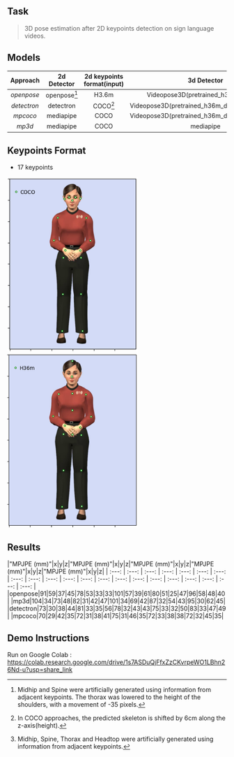 
## Task
> 3D pose estimation after 2D keypoints detection on sign language videos.


## Models
|Approach | 2d Detector| 2d keypoints format(input) | 3d Detector  | 3d keypoints format(output) |
| :-------------: | :-------------: |:-------------:| :-----:|:-----:|
| *openpose*  | openpose[^1]  | H3.6m | Videopose3D(pretrained_h36m_cpn.bin) | H3.6m |
| *detectron* | detectron | COCO[^2]  | Videopose3D(pretrained_h36m_detectron_coco.bin) | H3.6m |
| *mpcoco* | mediapipe | COCO  | Videopose3D(pretrained_h36m_detectron_coco.bin) | H3.6m |
| *mp3d* | mediapipe | COCO | mediapipe | H3.6m [^3]|

[^1]: Midhip and Spine were artificially generated using information from adjacent keypoints.
The thorax was lowered to the height of the shoulders, with a movement of -35 pixels.
[^2]: In COCO approaches, the predicted skeleton is shifted by 6cm along the z-axis(height).
[^3]: Midhip, Spine, Thorax and Headtop were artificially generated using information from adjacent keypoints.

## Keypoints Format
* 17 keypoints
 
<img src="img/fullbody_coco.png" width="300" height="400"><img src="img/fullbody_h36m.png" width="300" height="400">

## Results 
|"MPJPE (mm)"|x|y|z|"MPJPE (mm)"|x|y|z|"MPJPE (mm)"|x|y|z|"MPJPE (mm)"|x|y|z|"MPJPE (mm)"|x|y|z|
| :---: |  :---: | :---: | :---: | :---: | :---: | :---: | :---: | :---: | :---: | :---: | :---: | :---: | :---: | :---: | :---: | :---: | :---: | :---: | :---: | :---: | 
|openpose|91|59|37|45|78|53|33|33|101|57|39|61|80|51|25|47|96|58|48|40|
|mp3d|104|34|73|48|82|31|42|47|101|34|69|42|87|32|54|43|95|30|62|45|
|detectron|73|30|38|44|81|33|35|56|78|32|43|43|75|33|32|50|83|33|47|49|
|mpcoco|70|29|42|35|72|31|38|41|75|31|46|35|72|33|38|38|72|32|45|35|

## Demo Instructions
Run on Google Colab :
https://colab.research.google.com/drive/1s7ASDuQjFfxZzCKvrpeWO1LBhn26Nd-u?usp=share_link



